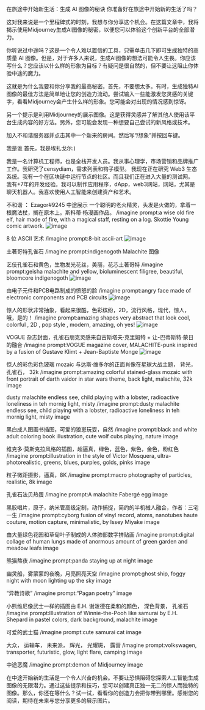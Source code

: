 在旅途中开始新生活：生成 AI 图像的秘诀
你准备好在旅途中开始新的生活了吗？

这对我来说是一个里程碑式的时刻，我想与你分享这个机会。在这篇文章中，我将揭示使用Midjourney生成AI图像的秘密，以便您可以体验这个创新平台的全部潜力。


你听说过中途吗？这是一个令人难以置信的工具，只需单击几下即可生成独特的高质量 AI 图像。但是，对于许多人来说，生成AI图像的想法可能令人生畏。你应该写什么？您应该以什么样的形象为目标？有疑问是很自然的，但不要让这阻止你体验中途的魔力。

这就是为什么我要和你分享我的最高秘密。首先，不要想太多。有时，生成独特AI图像的最佳方法是简单地让您的创造力流动。尝试输入一些能激发您灵感的关键字，看看Midjourney会产生什么样的形象。您可能会对出现的情况感到惊讶。

另一个提示是利用Midjourney的展示图像。这是获得灵感并了解其他人使用该平台生成内容的好方法。另外，您可能会发现一种想要自己尝试的新风格或技术。

加入不和谐服务器并点击其中一个新来的房间。然后写“/想象”并按回车键。

我是谁
首先，我是埃扎戈尔:)

我是一名计算机工程师，也是全栈开发人员。我从事心理学，市场营销和品牌推广工作。我研究了censydiam，需求列表和钩子模型。 我现在正在研究 Web3 生态系统。我有一个在区块链中运行节点的社区。而且我们正在进入大量的测试网。 我有+7年的开发经验。我可以制作应用程序，dApp，web3网站，网站，尤其是聊天机器人。我喜欢使用人工智能来创建资产和艺术。

不和谐 ： Ezagor#9245
中途展示
一个聪明的老火精灵，头发是火做的，拿着一根魔法杖，搁在原木上。斯科蒂·杨漫画作品。
/imagine prompt:a wise old fire elf, hair made of fire, with a magical staff, resting on a log. Skottie Young comic artwork.
![image](https://user-images.githubusercontent.com/53889513/228400830-ffa71514-aa68-4626-a0ba-22e3b35ea7ca.png)

8 位 ASCII 艺术
/imagine prompt:8-bit ascii-art
![image](https://user-images.githubusercontent.com/53889513/228400842-f914a1cd-acd7-4b05-9fe5-6e0dd5b2d9c7.png)

土著哥特孔雀石
/imagine prompt:indigenogoth Malachite
图像

艺伎孔雀石和黄色，生物发光花丝，美丽，花芯土著哥特
/imagine prompt:geisha malachite and yellow, bioluminescent filigree, beautiful, bloomcore indigenogoth
![image](https://user-images.githubusercontent.com/53889513/228400852-074c1822-e60d-4ed1-a5d9-5a40beaa3e89.png)

由电子元件和PCB电路制成的愤怒的脸
/imagine prompt:angry face made of electronic components and PCB circuits
![image](https://user-images.githubusercontent.com/53889513/228400880-29f3efe3-c17d-4a5a-8b8c-d148d76fea02.png)

惊人的形状非常抽象，看起来很酷，色彩缤纷，2D，流行风格，现代，惊人，哦，是的！
/imagine prompt:amazing shapes very abstract that look cool, colorful , 2D , pop style , modern, amazing, oh yes!
![image](https://user-images.githubusercontent.com/53889513/228400724-bd9dd094-4b6e-4e2a-afd6-04d1af078bf7.png)

VOGUE 杂志封面，孔雀石朋克灵感来自古斯塔夫·克里姆特 + 让-巴蒂斯特·蒙日的融合
/imagine prompt:VOGUE magazine cover, MALACHITE-punk inspired by a fusion of Gustave Klimt + Jean-Baptiste Monge
![image](https://user-images.githubusercontent.com/53889513/228400801-c016dd57-af79-4039-9f16-482bfdb5300f.png)

惊人的彩色彩色玻璃 mozaic 与达斯·维多尔的正面肖像在星球大战主题， 背光， 孔雀石， 32k
/imagine prompt:amazing colorful stained-glass mozaic with front portrait of darth vaidor in star wars theme, back light, malachite, 32k
image

dusty malachite endless see, child playing with a lobster, radioactive loneliness in teh mornig light, misty
/imagine prompt:dusty malachite endless see, child playing with a lobster, radioactive loneliness in teh mornig light, misty
image

黑白成人图画书插图，可爱的狼崽玩耍，自然
/imagine prompt:black and white adult coloring book illustration, cute wolf cubs playing, nature
image

维克多·莫斯克拉风格的插图，超逼真，绿色，蓝色，紫色，金色，粉红色
/imagine prompt:illustration in the style of Victor Mosquera, ultra-photorealistic, greens, blues, purples, golds, pinks
image

粒子微距摄影，逼真，8K
/imagine prompt:macro photography of particles, realistic, 8k
image

孔雀石法贝热蛋
/imagine prompt:A malachite Fabergé egg
image

黑胶唱片，原子，纳米管高级定制，动作捕捉，简约的半机械人融合，作者：三宅一生
/imagine prompt:cyborg fusion of vinyl record, atoms, nanotubes haute couture, motion capture, minimalistic, by Issey Miyake
image

由大量绿色花园和草甸叶子制成的人体肺部数字拼贴画
/imagine prompt:digital collage of human lungs made of anormous amount of green garden and meadow leafs
image

熊猫熬夜
/imagine prompt:panda staying up at night
image

幽灵船，雾蒙蒙的夜晚，月亮照亮天空
/imagine prompt:ghost ship, foggy night with moon lighting up the sky
image

“异教诗歌”
/imagine prompt:“Pagan poetry”
image

小熊维尼像武士一样的插图由 E.H. 谢泼德在柔和的颜色， 深色背景， 孔雀石
/imagine prompt:Illustration of Winnie-the-Pooh like samurai by E.H. Shepard in pastel colors, dark background, malachite
image

可爱的武士猫
/imagine prompt:cute samurai cat
image

大众， 运输车， 未来派， 辉光， 光耀斑， 露营
/imagine prompt:volkswagen, transporter, futuristic, glow, light flare, camping
image

中途恶魔
/imagine prompt:demon of Midjourney
image

在中途开始新的生活是一个令人兴奋的机会。不要让恐惧阻碍您探索人工智能生成图像的无限潜力。通过这些提示和技巧，您可以创建真正独一无二的惊人而独特的图像。那么，你还在等什么？试一试，看看你的创造力会把你带到哪里。感谢您的阅读，期待在未来与您分享更多的展示图片。
